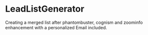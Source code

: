 # LeadListGenerator
Creating a merged list after phantombuster, cognism and zoominfo enhancement with a personalized Email included.
